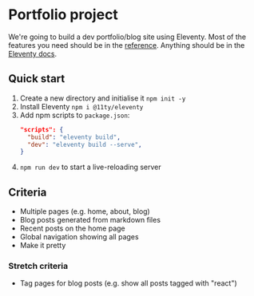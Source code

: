 # Portfolio project

We're going to build a dev portfolio/blog site using Eleventy. Most of the features you need should be in the [reference](/reference.md). Anything should be in the [Eleventy docs](https://11ty.dev/docs).

## Quick start

1. Create a new directory and initialise it `npm init -y`
1. Install Eleventy `npm i @11ty/eleventy`
1. Add npm scripts to `package.json`:
   ```json
   "scripts": {
     "build": "eleventy build",
     "dev": "eleventy build --serve",
   }
   ```
1. `npm run dev` to start a live-reloading server

## Criteria

- Multiple pages (e.g. home, about, blog)
- Blog posts generated from markdown files
- Recent posts on the home page
- Global navigation showing all pages
- Make it pretty

### Stretch criteria

- Tag pages for blog posts (e.g. show all posts tagged with "react")
